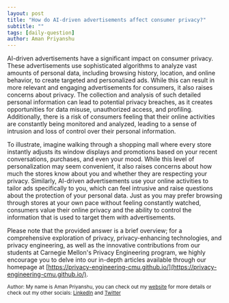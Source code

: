 ```yaml
---
layout: post
title: "How do AI-driven advertisements affect consumer privacy?"
subtitle: ""
tags: [daily-question]
author: Aman Priyanshu
---
```


AI-driven advertisements have a significant impact on consumer privacy. These advertisements use sophisticated algorithms to analyze vast amounts of personal data, including browsing history, location, and online behavior, to create targeted and personalized ads. While this can result in more relevant and engaging advertisements for consumers, it also raises concerns about privacy. The collection and analysis of such detailed personal information can lead to potential privacy breaches, as it creates opportunities for data misuse, unauthorized access, and profiling. Additionally, there is a risk of consumers feeling that their online activities are constantly being monitored and analyzed, leading to a sense of intrusion and loss of control over their personal information.

To illustrate, imagine walking through a shopping mall where every store instantly adjusts its window displays and promotions based on your recent conversations, purchases, and even your mood. While this level of personalization may seem convenient, it also raises concerns about how much the stores know about you and whether they are respecting your privacy. Similarly, AI-driven advertisements use your online activities to tailor ads specifically to you, which can feel intrusive and raise questions about the protection of your personal data. Just as you may prefer browsing through stores at your own pace without feeling constantly watched, consumers value their online privacy and the ability to control the information that is used to target them with advertisements.

Please note that the provided answer is a brief overview; for a comprehensive exploration of privacy, privacy-enhancing technologies, and privacy engineering, as well as the innovative contributions from our students at Carnegie Mellon's Privacy Engineering program, we highly encourage you to delve into our in-depth articles available through our homepage at [https://privacy-engineering-cmu.github.io/](https://privacy-engineering-cmu.github.io/).

<small>Author: My name is Aman Priyanshu, you can check out my [website](https://amanpriyanshu.github.io/) for more details or check out my other socials: [LinkedIn](https://www.linkedin.com/in/aman-priyanshu/) and [Twitter](https://twitter.com/AmanPriyanshu6)</small>
